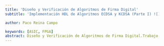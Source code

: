 ```yaml
---
title: 'Diseño y Verificación de Algoritmos de Firma Digital'
subtitle: 'Implementación HDL de Algoritmos ECDSA y KCDSA (Parte I) ![](assets/front/escudoII.svg)'

author: Paco Reina Campo

keywords: [ASIC, FPGA]
abstract: Diseño y Verificación de Algoritmos de Firma Digital.Trabajo Fin de Máster modelado, validado, diseñado, verificado, cualificado certificado y documentado siguiendo la guía de calidad ISO 9001:2015 y la guía de certificación DO-254.
---
```

